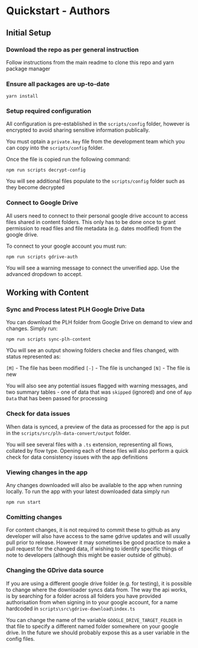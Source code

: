 # Quickstart - Authors

## Initial Setup

### Download the repo as per general instruction

Follow instructions from the main readme to clone this repo and yarn package manager

### Ensure all packages are up-to-date

```
yarn install
```

### Setup required configuration

All configuration is pre-established in the `scripts/config` folder, however is encrypted to avoid sharing sensitive information publically.

You must optain a `private.key` file from the development team which you can copy into the `scripts/config` folder.

Once the file is copied run the following command:

```
npm run scripts decrypt-config
```

You will see additional files populate to the `scripts/config` folder such as they become decrypted

### Connect to Google Drive

All users need to connect to their personal google drive account to access files shared in content folders. This only has to be done once to grant permission to read files and file metadata (e.g. dates modified) from the google drive.

To connect to your google account you must run:

```
npm run scripts gdrive-auth
```

You will see a warning message to connect the unverified app. Use the advanced dropdown to accept.

## Working with Content

### Sync and Process latest PLH Google Drive Data

You can download the PLH folder from Google Drive on demand to view and changes. Simply run:

```
npm run scripts sync-plh-content
```

YOu will see an output showing folders checke and files changed, with status represented as:

`[M]` - The file has been modified
`[-]` - The file is unchanged
`[N]` - The file is new

You will also see any potential issues flagged with warning messages, and two summary tables - one of data that was `skipped` (ignored) and one of `App Data` that has been passed for processing

### Check for data issues

When data is synced, a preview of the data as processed for the app is put in the `scripts/src/plh-data-convert/output` folder.

You will see several files with a `.ts` extension, representing all flows, collated by flow type. Opening each of these files will also perform a quick check for data consistency issues with the app definitions

### Viewing changes in the app

Any changes downloaded will also be available to the app when running locally.
To run the app with your latest downloaded data simply run

```
npm run start
```

### Comitting changes

For content changes, it is not required to commit these to github as any developer will also have access to the same gdrive updates and will usually pull prior to release. However it may sometimes be good practice to make a pull request for the changed data, if wishing to identify specific things of note to developers (although this might be easier outside of github).

### Changing the GDrive data source

If you are using a different google drive folder (e.g. for testing), it is possible to change where the downloader syncs data from. The way the api works, is by searching for a folder across all folders you have provided authorisation from when signing in to your google account, for a name hardcoded in `scripts\src\gdrive-download\index.ts`

You can change the name of the variable `GOOGLE_DRIVE_TARGET_FOLDER` in that file to specify a different named folder somewhere on your google drive. In the future we should probably expose this as a user variable in the config files.
